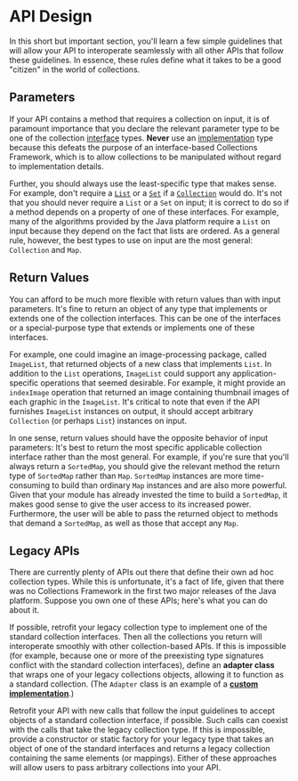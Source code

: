 
# API Design

In this short but important section, you'll learn a few simple guidelines that will allow your API to interoperate seamlessly with all other APIs that follow these guidelines. In essence, these rules define what it takes to be a good "citizen" in the world of collections.

## Parameters

If your API contains a method that requires a collection on input, it is of paramount importance that you declare the relevant parameter type to be one of the collection 
[interface](../interfaces/index.html) types. **Never** use an 
[implementation](../implementations/index.html) type because this defeats the purpose of an interface-based Collections Framework, which is to allow collections to be manipulated without regard to implementation details.

Further, you should always use the least-specific type that makes sense. For example, don't require a 
[`List`](../interfaces/list.html) or a 
[`Set`](../interfaces/set.html) if a 
[`Collection`](../interfaces/collection.html) would do. It's not that you should never require a `List` or a `Set` on input; it is correct to do so if a method depends on a property of one of these interfaces. For example, many of the algorithms provided by the Java platform require a `List` on input because they depend on the fact that lists are ordered. As a general rule, however, the best types to use on input are the most general: `Collection` and `Map`.

## Return Values

You can afford to be much more flexible with return values than with input parameters. It's fine to return an object of any type that implements or extends one of the collection interfaces. This can be one of the interfaces or a special-purpose type that extends or implements one of these interfaces.

For example, one could imagine an image-processing package, called `ImageList`, that returned objects of a new class that implements `List`. In addition to the `List` operations, `ImageList` could support any application-specific operations that seemed desirable. For example, it might provide an `indexImage` operation that returned an image containing thumbnail images of each graphic in the `ImageList`. It's critical to note that even if the API furnishes `ImageList` instances on output, it should accept arbitrary `Collection` (or perhaps `List`) instances on input.

In one sense, return values should have the opposite behavior of input parameters: It's best to return the most specific applicable collection interface rather than the most general. For example, if you're sure that you'll always return a `SortedMap`, you should give the relevant method the return type of `SortedMap` rather than `Map`. `SortedMap` instances are more time-consuming to build than ordinary `Map` instances and are also more powerful. Given that your module has already invested the time to build a `SortedMap`, it makes good sense to give the user access to its increased power. Furthermore, the user will be able to pass the returned object to methods that demand a `SortedMap`, as well as those that accept any `Map`.

## Legacy APIs

There are currently plenty of APIs out there that define their own ad hoc collection types. While this is unfortunate, it's a fact of life, given that there was no Collections Framework in the first two major releases of the Java platform. Suppose you own one of these APIs; here's what you can do about it.

If possible, retrofit your legacy collection type to implement one of the standard collection interfaces. Then all the collections you return will interoperate smoothly with other collection-based APIs. If this is impossible (for example, because one or more of the preexisting type signatures conflict with the standard collection interfaces), define an **adapter class** that wraps one of your legacy collections objects, allowing it to function as a standard collection. (The `Adapter` class is an example of a 
[**custom implementation**](../custom-implementations/index.html).)

Retrofit your API with new calls that follow the input guidelines to accept objects of a standard collection interface, if possible. Such calls can coexist with the calls that take the legacy collection type. If this is impossible, provide a constructor or static factory for your legacy type that takes an object of one of the standard interfaces and returns a legacy collection containing the same elements (or mappings). Either of these approaches will allow users to pass arbitrary collections into your API.
